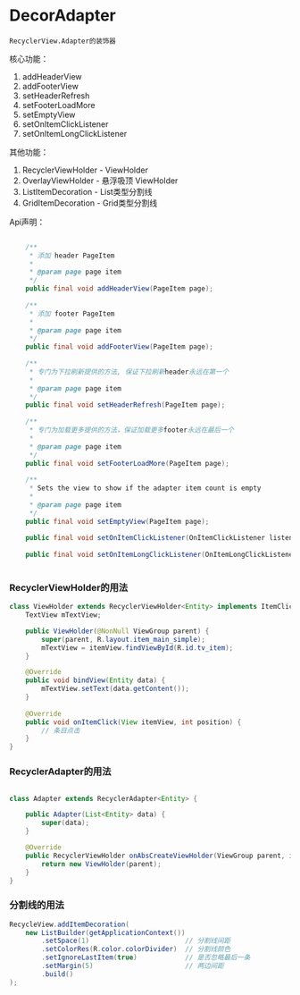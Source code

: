 # DecorAdapter

```
RecyclerView.Adapter的装饰器
```

核心功能：  

1. addHeaderView  
2. addFooterView
3. setHeaderRefresh
4. setFooterLoadMore
5. setEmptyView
6. setOnItemClickListener
7. setOnItemLongClickListener


其他功能：  

1. RecyclerViewHolder - ViewHolder 
2. OverlayViewHolder - 悬浮吸顶 ViewHolder
3. ListItemDecoration - List类型分割线  
4. GridItemDecoration - Grid类型分割线


Api声明：

```java
    
    /**
     * 添加 header PageItem
     *
     * @param page page item
     */
    public final void addHeaderView(PageItem page);
    
    /**
     * 添加 footer PageItem
     *
     * @param page page item
     */
    public final void addFooterView(PageItem page);
    
    /**
     * 专门为下拉刷新提供的方法, 保证下拉刷新header永远在第一个
     *
     * @param page page item
     */
    public final void setHeaderRefresh(PageItem page);
    
    /**
     * 专门为加载更多提供的方法，保证加载更多footer永远在最后一个
     *
     * @param page page item
     */
    public final void setFooterLoadMore(PageItem page);
    
    /**
     * Sets the view to show if the adapter item count is empty
     *
     * @param page page item
     */
    public final void setEmptyView(PageItem page);
    
    public final void setOnItemClickListener(OnItemClickListener listener);
    
    public final void setOnItemLongClickListener(OnItemLongClickListener listener)
    
```

### RecyclerViewHolder的用法

```java
class ViewHolder extends RecyclerViewHolder<Entity> implements ItemClickCallback{
	TextView mTextView;

	public ViewHolder(@NonNull ViewGroup parent) {
   		super(parent, R.layout.item_main_simple);
		mTextView = itemView.findViewById(R.id.tv_item);
	}

	@Override
	public void bindView(Entity data) {
		mTextView.setText(data.getContent());
	}
	
	@Override
	public void onItemClick(View itemView, int position) {
   		// 条目点击        
	}
}
```

### RecyclerAdapter的用法

```java

class Adapter extends RecyclerAdapter<Entity> {

	public Adapter(List<Entity> data) {
		super(data);
	}

	@Override
	public RecyclerViewHolder onAbsCreateViewHolder(ViewGroup parent, int viewType) {
		return new ViewHolder(parent);
	}
}
```

### 分割线的用法

```java
RecycleView.addItemDecoration(
	new ListBuilder(getApplicationContext())
		.setSpace(1)                        // 分割线间距
		.setColorRes(R.color.colorDivider)  // 分割线颜色
		.setIgnoreLastItem(true)            // 是否忽略最后一条
		.setMargin(5)                       // 两边间距
		.build()
);
```